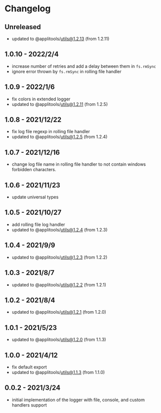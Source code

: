# Changelog

## Unreleased
- updated to @applitools/utils@1.2.13 (from 1.2.11)


## 1.0.10 - 2022/2/4

- increase number of retries and add a delay between them in `fs.rmSync`
- ignore error thrown by `fs.rmSync` in rolling file handler

## 1.0.9 - 2022/1/6

- fix colors in extended logger
- updated to @applitools/utils@1.2.11 (from 1.2.5)

## 1.0.8 - 2021/12/22

- fix log file regexp in rolling file handler
- updated to @applitools/utils@1.2.5 (from 1.2.4)

## 1.0.7 - 2021/12/16

- change log file name in rolling file handler to not contain windows forbidden characters.

## 1.0.6 - 2021/11/23

- update universal types

## 1.0.5 - 2021/10/27

- add rolling file log handler
- updated to @applitools/utils@1.2.4 (from 1.2.3)

## 1.0.4 - 2021/9/9

- updated to @applitools/utils@1.2.3 (from 1.2.2)

## 1.0.3 - 2021/8/7

- updated to @applitools/utils@1.2.2 (from 1.2.1)

## 1.0.2 - 2021/8/4

- updated to @applitools/utils@1.2.1 (from 1.2.0)

## 1.0.1 - 2021/5/23

- updated to @applitools/utils@1.2.0 (from 1.1.3)

## 1.0.0 - 2021/4/12

- fix default export
- updated to @applitools/utils@1.1.3 (from 1.1.0)

## 0.0.2 - 2021/3/24

- initial implementation of the logger with file, console, and custom handlers support